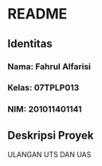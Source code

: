 # README

## **Identitas**

### Nama: Fahrul Alfarisi
### Kelas: 07TPLP013
### NIM: 201011401141

## **Deskripsi Proyek**

ULANGAN UTS DAN UAS
